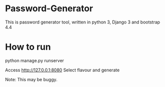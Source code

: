 # Password-Generator
This is password generator tool, written in python 3, Django 3 and bootstrap 4.4

# How to run
python manage.py runserver

Access http://127.0.0.1:8080
Select flavour and generate 

Note: This may be buggy. 

